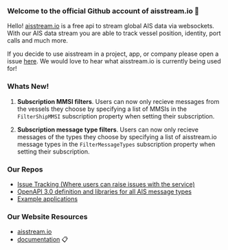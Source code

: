 ### Welcome to the official Github account of aisstream.io :ship:

Hello! [aisstream.io](https://aisstream.io) is a free api to stream global AIS data via websockets. With our AIS data stream you are able to track vessel position, identity, port calls and much more. 

If you decide to use aisstream in a project, app, or company please open a issue [here](https://github.com/aisstream/Projects-Using-aisstream.io). We would love to hear what aisstream.io is currently being used for! 

### Whats New!

1. **Subscription MMSI filters**. Users can now only recieve messages from the vessels they choose by specifying a list of MMSIs in the `FilterShipMMSI` subscription property when setting their subscription. 

1. **Subscription message type filters**. Users can now only recieve messages of the types they choose by specifying a list of aisstream.io message types in the `FilterMessageTypes` subscription property when setting their subscription. 

### Our Repos

- [Issue Tracking (Where users can raise issues with the service)](https://github.com/aisstream/issues)
- [OpenAPI 3.0 definition and libraries for all AIS message types](https://github.com/aisstream/ais-message-models)
- [Example applications](https://github.com/aisstream/example)


### Our Website Resources

- [aisstream.io](https://aisstream.io) 
- [documentation](https://aisstream.io/documentation) :clipboard:




